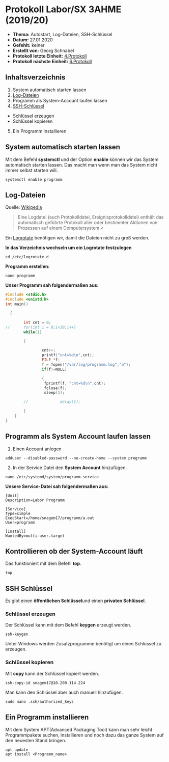 # Protokoll Labor/SX 3AHME (2019/20)

* **Thema:** Autostart, Log-Dateien, SSH-Schlüssel
* **Datum:** 27.01.2020
* **Gefehlt:** keiner
* **Erstellt von:** Georg Schnabel
* **Protokoll letzte Einheit:** [4.Protokoll](protokoll_2020-01-27_snagem17.md)
* **Protokoll nächste Einheit:** [6.Protokoll](protokoll_2020-02-10_snagem17.md)


## Inhaltsverzeichnis
1. System automatisch starten lassen
2. [Log-Dateien](https://de.wikipedia.org/wiki/Logdatei)
3. Programm als System-Account laufen lassen
4. [SSH-Schlüssel](https://www.zdv.uni-mainz.de/ssh-schluessel/)
* Schlüssel erzeugen
* Schlüssel kopieren
5. Ein Programm installieren

  ## System automatisch starten lassen
  
Mit dem Befehl **systemctl** und der Option **enable** können wir das System automatisch starten lassen. Das macht man wenn man das System nicht immer selbst starten will.
  
 ```
 systemctl enable programm
 ```
## Log-Dateien

Quelle: [Wikipedia](https://de.wikipedia.org/wiki/Logdatei)
>Eine Logdatei (auch Protokolldatei, Ereignisprotokolldatei) enthält das automatisch geführte Protokoll aller oder bestimmter Aktionen von Prozessen auf einem Computersystem.<

Ein [Logrotate](http://www.linux-praxis.de/lpic1/manpages/logrotate.html) benötigen wir, damit die Dateien nicht zu groß werden.

**In das Verzeichnis wechseln um ein Logrotate festzulegen**
```
cd /etc/logrotate.d
```
**Programm erstellen:**
```
nano programm
```
**Unser Programm sah folgendermaßen aus:**
```C
#include <stdio.h>
#include <unistd.h>
int main()   

  { 

        int cnt = 0; 
//      for(int i = 0;i<10;i++) 
        while(1) 

        { 

                cnt++; 
                printf("cnt=%d\n",cnt); 
                FILE *f; 
                f = fopen("/var/log/programm.log","a"); 
                if(f!=NULL) 

                { 
                 fprintf(f, "cnt=%d\n",cnt); 
                 fclose(f); 
                 sleep(1); 

        //              delay(1); 

        } 
    } 
}
```
## Programm als System Account laufen lassen

1. Einen Account anlegen 
```
adduser --disabled-password --no-create-home --system programm
```
2. In der Service Datei den **System Account** hinzufügen.

```
nano /etc/systemd/system/programm.service
```

**Unsere Service-Datei sah folgendermaßen aus:**
```
[Unit]
Description=Labor Programm

[Service]
Type=simple
ExecStart=/home/snagem17/programm/a.out
User=programm

[Install]
WantedBy=multi-user.target
```

## Kontrollieren ob der System-Account läuft
Das funktioniert mit dem Befehl **top**. 
```
top
```


## SSH Schlüssel

Es gibt einen **öffentlichen Schlüssel**und einen **privaten Schlüssel**.

### Schlüssel erzeugen
Der Schlüssel kann mit dem Befehl **keygen** erzeugt werden.
```
ssh-keygen
```
Unter Windows werden Zusatzprogramme benötigt um einen Schlüssel zu erzeugen.


### Schlüssel kopieren

Mit **copy** kann der Schlüssel kopiert werden.

```
ssh-copy-id snagem17@10.200.114.224
```

Man kann den Schlüssel aber auch manuell hinzufügen.

```
sudo nano .ssh/authorized_keys
```
## Ein Programm installieren
Mit dem System APT(Advanced Packaging Tool) kann man sehr leicht Programmpakete suchen, installieren und noch dazu das ganze System auf den neuesten Stand bringen.

```
apt update
apt install <Programm_name>
```
